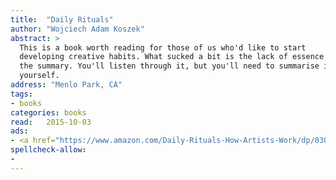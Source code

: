 ```yaml
---
title:  "Daily Rituals"
author: "Wojciech Adam Koszek"
abstract: >
  This is a book worth reading for those of us who'd like to start
  developing creative habits. What sucked a bit is the lack of essence --
  the summary. You'll listen through it, but you'll need to summarise it
  yourself.
address: "Menlo Park, CA"
tags:
- books
categories: books
read:	2015-10-03
ads:
- <a href="https://www.amazon.com/Daily-Rituals-How-Artists-Work/dp/0307273601/ref=as_li_ss_il?s=books&ie=UTF8&qid=1466060778&sr=1-1&keywords=Daily+Rituals&linkCode=li2&tag=wkoszek08-20&linkId=fab35f51c94488b8d43703bd2009cd92" target="_blank"><img border="0" src="//ws-na.amazon-adsystem.com/widgets/q?_encoding=UTF8&ASIN=0307273601&Format=_SL160_&ID=AsinImage&MarketPlace=US&ServiceVersion=20070822&WS=1&tag=wkoszek08-20" ></a><img src="//ir-na.amazon-adsystem.com/e/ir?t=wkoszek08-20&l=li2&o=1&a=0307273601" width="1" height="1" border="0" alt="" style="border:none !important; margin:0px !important;" />
spellcheck-allow:
- 
---
```


